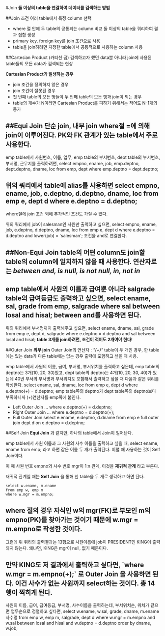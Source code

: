 #Join
**둘 이상의 table을 연결하여 데이터를 검색하는 방법**

##Join 조건
여러 table에서 특정 column 선택
- where 절 안에 두 table의 공통되는 column 비교
둘 이상의 table을 쿼리하여 결과 집합 생성
- primary key, foreign key를 join 조건으로 사용
- table을 join하려면 지정한 table에서 공통적으로 사용하는 column 사용

##Cartesian Product (카티션 곱)
검색하고자 했던 data뿐 아니라 join에 사용된 table들의 모든 data가 검색되는 현상

**Cartesian Product가 발생하는 경우**
- join 조건을 정의하지 않은 경우
- join 조건이 잘못된 경우
- 첫 번째 table의 모든 행들이 두 번째 table의 모든 행과 join이 되는 경우
- table의 개수가 N이라면 Cartesian Product를 피하기 위해서는 적어도 N-1개의 등가

##Equi Join
**단순 join, 내부 join**
where절 =에 의해 join이 이루어진다.
PK와 FK 관계가 있는 table에서 주로 사용한다.
----------------------------
emp table에서 사원번호, 이름, 업무, emp table의 부서번호, dept table의 부서번호, 부서명, 근무지를 출력하려면,
    select empno, ename, job, emp.deptno, dept.deptno, dname, loc
    from emp, dept
    where emp.deptno = dept.deptno;

위의 쿼리에서 table에 alias를 사용하면
    select empno, ename, job, e.deptno, d.deptno, dname, loc
    from emp e, dept d
    where e.deptno = d.deptno;
--------------------------------------
where절에 join 조건 외에 추가적인 조건도 가질 수 있다.

위의 쿼리에서 job이 salesman인 사원만 출력하고 싶으면,
    select empno, ename, job, e.deptno, d.deptno, dname, loc
    from emp e, dept d
    where e.deptno = d.deptno and lower(job) = 'salesman';
조건을 and로 연결한다.

##Non-Equi Join
table의 어떤 column도 join할 table의 column에 일치하지 않을 때 사용한다.
연산자로는 *between and, is null, is not null, in, not in*
--------------------------
emp table에서 사원의 이름과 급여뿐 아니라 salgrade table의 급여등급도 출력하고 싶으면,
    select ename, sal, grade
    from emp, salgrade
    where sal between losal and hisal;
between and를 사용하면 된다.
----------------------------
위의 쿼리에서 부서명까지 출력해주고 싶으면,
    select ename, dname, sal, grade
    from emp e, dept d, salgrade
    where e.deptno = d.deptno
      and sal between losal and hisal;
**table 3개를 join하려면, 조건이 적어도 2개여야 한다!**

##Outer Join
**외부 join**
Outer Join의 연산자 : *"(+)"*
table이 두 개인 경우, 한 table에는 있는 data가 다른 table에는 없는 경우 출력에 포함하고 싶을 때 사용.

emp table에서 사원의 이름, 급여, 부서명, 부서위치를 출력하고 싶은데, emp table의 deptno는 3개(10, 20, 30)있고, dept table의 deptno는 4개(10, 20, 30, 40)가 있는데 40번 부서의 부서명과 부서위치도 포함해서 출력하고 싶을 때 다음과 같은 쿼리를 작성한다.
    select ename, sal, dname, loc
    from emp e, dept d
    where e.deptno(+) = d.deptno;
emp table쪽의 deptno가 dept table쪽의 deptno보다 부족하니까 (+)연산자를 emp쪽에 붙인다.

- Left Outer Join
    ...
    where e.deptno(+) = d.deptno;
- Right Outer Join
    ...
    where e.deptno = d.deptno(+);
- Full Outer Join
    select e.ename, e.deptno, d.dname
    from emp e full outer join dept d on e.deptno = d.deptno;

##Self Join
**Equi Join** 과 같지만, 하나의 table에서 Join이 일어난다.

emp table에서 사원 이름과 그 사원의 사수 이름을 출력하고 싶을 때,
    select ename, ename
    from emp;
라고 하면 같은 이름 두 개가 출력된다.
이럴 때 사용하는 것이 Self Join이다.

이 때 사원 번호 empno와 사수 번호 mgr이 1:n 관계, 이것을 **재귀적 관계** 라고 부른다.

재귀적 관계일 때는 **Self Join** 을 통해 한 table을 두 개로 생각하고 하면 된다.

    select w.ename, m.ename
    from emp w, emp m
    where w.mgr = m.empno;

where 절의 경우 자식인 w의 mgr(FK)로 부모인 m의 empno(PK)를 찾아가는 것이기 때문에 w.mgr = m.empno로 작성한 것이다.
-------------------------
그런데 위 쿼리의 출력결과는 13행으로 사원이름에 job이 PRESIDENT인 KING이 출력되지 않는다. 왜냐면, KING은 mgr이 null, 없기 때문이다.

만약 KING도 저 결과에서 출력하고 싶다면,
\`where w.mgr = m.empno(+);\`
로 **Outer Join** 을 사용하면 된다.
이건 사수가 없는 사원까지 select하는 것이다.
총 14행이 찍히게 된다.
------------------------------------
사원의 이름, 급여, 급여등급, 부서명, 사수이름을 출력하는데, 부서위치순, 위치가 같으면 업무순으로 정렬하고 싶다면,
    select w.ename, w.sal, grade, dname, m.ename 사수명
    from emp w, emp m, salgrade, dept d
    where w.mgr = m.empno
      and w.sal between losal and hisal
      and w.deptno = d.deptno
    order by dname, w.job;
